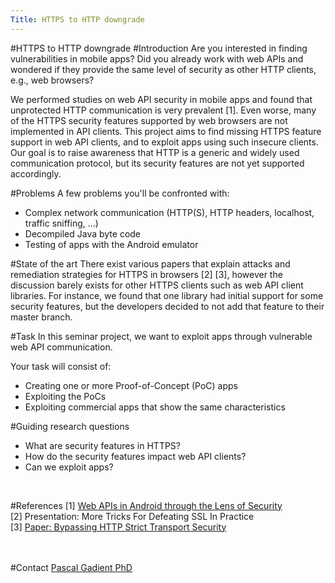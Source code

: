 ```yaml
---
Title: HTTPS to HTTP downgrade
---
```

#HTTPS to HTTP downgrade
#Introduction
Are you interested in finding vulnerabilities in mobile apps?
Did you already work with web APIs and wondered if they provide the same level of security as other HTTP clients, e.g., web browsers?

We performed studies on web API security in mobile apps and found that unprotected HTTP communication is very prevalent [1]. 
Even worse, many of the HTTPS security features supported by web browsers are not implemented in API clients.
This project aims to find missing HTTPS feature support in web API clients, and to exploit apps using such insecure clients.
Our goal is to raise awareness that HTTP is a generic and widely used communication protocol, but its security features are not yet supported accordingly.

#Problems
A few problems you'll be confronted with:

-  Complex network communication (HTTP(S), HTTP headers, localhost, traffic sniffing, ...)
-  Decompiled Java byte code
-  Testing of apps with the Android emulator

#State of the art
There exist various papers that explain attacks and remediation strategies for HTTPS in browsers [2] [3], however the discussion barely exists for other HTTPS clients such as web API client libraries.
For instance, we found that one library had initial support for some security features, but the developers decided to not add that feature to their master branch.

#Task
In this seminar project, we want to exploit apps through vulnerable web API communication.<br>

Your task will consist of:<br>

-  Creating one or more Proof-of-Concept (PoC) apps
-  Exploiting the PoCs
-  Exploiting commercial apps that show the same characteristics

#Guiding research questions

-  What are security features in HTTPS?
-  How do the security features impact web API clients?
-  Can we exploit apps?
<br>

#References
[1] [Web APIs in Android through the Lens of Security](/archive/papers/Gadi20a.pdf)<br>
[2] Presentation: More Tricks For Defeating SSL In Practice<br>
[3] [Paper: Bypassing HTTP Strict Transport Security](https://paper.bobylive.com/Meeting_Papers/BlackHat/Europe-2014/eu-14-Selvi-Bypassing-HTTP-Strict-Transport-Security-wp.pdf)<br>
<br><br>

#Contact 
[Pascal Gadient PhD](%base_url%/staff/PascalGadient)
